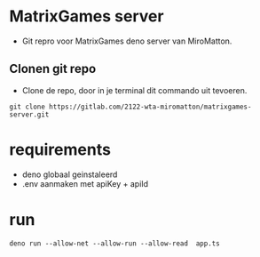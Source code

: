 # MatrixGames server

- Git repro voor MatrixGames deno server van MiroMatton.

## Clonen git repo

- Clone de repo, door in je terminal dit commando uit tevoeren.

```shell
git clone https://gitlab.com/2122-wta-miromatton/matrixgames-server.git
```

# requirements

- deno globaal geinstaleerd
- .env aanmaken met apiKey + apiId

# run

```shell
deno run --allow-net --allow-run --allow-read  app.ts
```
